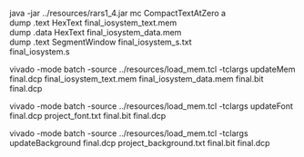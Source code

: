 java -jar ../resources/rars1_4.jar mc CompactTextAtZero a \
  dump .text HexText final_iosystem_text.mem \
  dump .data HexText final_iosystem_data.mem \
  dump .text SegmentWindow final_iosystem_s.txt \
  final_iosystem.s

vivado -mode batch -source ../resources/load_mem.tcl -tclargs updateMem final.dcp final_iosystem_text.mem final_iosystem_data.mem final.bit final.dcp

vivado -mode batch -source ../resources/load_mem.tcl -tclargs updateFont final.dcp project_font.txt final.bit final.dcp

vivado -mode batch -source ../resources/load_mem.tcl -tclargs updateBackground final.dcp project_background.txt final.bit final.dcp


